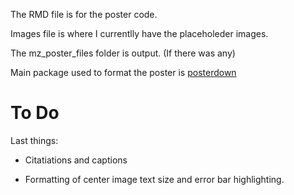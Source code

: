 The RMD file is for the poster code. 

Images file is where I currentlly have the placeholeder images. 

The mz_poster_files folder is output. (If there was any)


Main package used to format the poster is [posterdown](https://github.com/brentthorne/posterdown/wiki) 

# To Do
Last things:

- Citatiations and captions

- Formatting of center image text size and error bar highlighting. 
